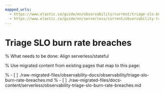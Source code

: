 ```yaml
---
mapped_urls:
  - https://www.elastic.co/guide/en/observability/current/triage-slo-burn-rate-breaches.html
  - https://www.elastic.co/guide/en/serverless/current/observability-triage-slo-burn-rate-breaches.html
---
```


# Triage SLO burn rate breaches

% What needs to be done: Align serverless/stateful

% Use migrated content from existing pages that map to this page:

% - [ ] ./raw-migrated-files/observability-docs/observability/triage-slo-burn-rate-breaches.md
% - [ ] ./raw-migrated-files/docs-content/serverless/observability-triage-slo-burn-rate-breaches.md